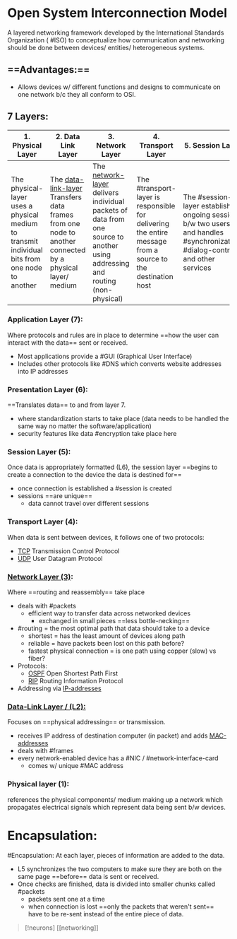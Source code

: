 
# Open System Interconnection Model

A layered networking framework developed by the International Standards Organization ( #ISO) to conceptualize how communication and networking should be done between devices/ entities/ heterogeneous systems.

## ==Advantages:==
- Allows devices w/ different functions and designs to communicate on one network b/c they all conform to OSI.

## 7 Layers:
| 1. Physical Layer  | 2. Data Link Layer | 3. Network Layer | 4. Transport Layer | 5. Session Layer | 6. Presentation Layer | 7. Application Layer |
|-|-|-|-|-|-|-|
| The physical-layer uses a physical medium to transmit individual bits from one node to another | The [data-link-layer](/networking/OSI/data-link-layer.md) Transfers data frames from one node to another connected by a physical layer/ medium | The [network-layer](/networking/OSI/network-layer.md) delivers individual packets of data from one source to another using addressing and routing (non-physical) | The #transport-layer is responsible for delivering the entire message from a source to the destination host | The #session-layer establishes ongoing sessions b/w two users and handles #synchronization, #dialog-control, and other services | The #presentation-layer monitors syntax/ semantics of transmitted data including translation, #compression, and #encryption | The #application-layer provides application program interface API to the user

### Application Layer (7):
Where protocols and rules are in place to determine ==how the user can interact with the data== sent or received.
- Most applications provide a #GUI (Graphical User Interface)
- Includes other protocols like #DNS which converts website addresses into IP addresses

### Presentation Layer (6):
==Translates data== to and from layer 7.
- where standardization starts to take place (data needs to be handled the same way no matter the software/application)
- security features like data #encryption take place here

### Session Layer (5):
Once data is appropriately formatted (L6), the session layer ==begins to create a connection to the device the data is destined for==
- once connection is established a #session is created
- sessions ==are unique==
	- data cannot travel over different sessions

### Transport Layer (4):
When data is sent between devices, it follows one of two protocols:
- [TCP](/networking/protocols/TCP.md) Transmission Control Protocol
- [UDP](/networking/protocols/UDP.md) User Datagram Protocol

### [Network Layer (3)](/networking/OSI/network-layer.md):
Where ==routing and reassembly== take place
- deals with #packets
	- efficient way to transfer data across networked devices
		- exchanged in small pieces ==less bottle-necking==
- #routing = the most optimal path that data should take to a device
	- shortest = has the least amount of devices along path
	- reliable = have packets been lost on this path before?
	- fastest physical connection = is one path using copper (slow) vs fiber?
- Protocols:
	- [OSPF](/networking/protocols/OSPF.md) Open Shortest Path First
	- [RIP](/networking/protocols/RIP.md) Routing Information Protocol
- Addressing via [IP-addresses](/networking/OSI/IP-addresses.md)

### [Data-Link Layer / (L2):](/networking/OSI/data-link-layer.md)
Focuses on ==physical addressing== or transmission.
- receives IP address of destination computer (in packet) and adds [MAC-addresses](/networking/OSI/MAC-addresses.md) 
- deals with #frames
- every network-enabled device has a #NIC / #network-interface-card 
	- comes w/ unique #MAC address

### Physical layer (1):
references the physical components/ medium making up a network which propagates electrical signals which represent data being sent b/w devices.

# Encapsulation:
#Encapsulation: At each layer, pieces of information are added to the data.
- L5  synchronizes the two computers to make sure they are both on the same page ==before== data is sent or received.
- Once checks are finished, data is divided into smaller chunks called #packets 
	- packets sent one at a time
	- when connection is lost ==only the packets that weren't sent== have to be re-sent instead of the entire piece of data.

>[!neurons]
>[[networking]]



